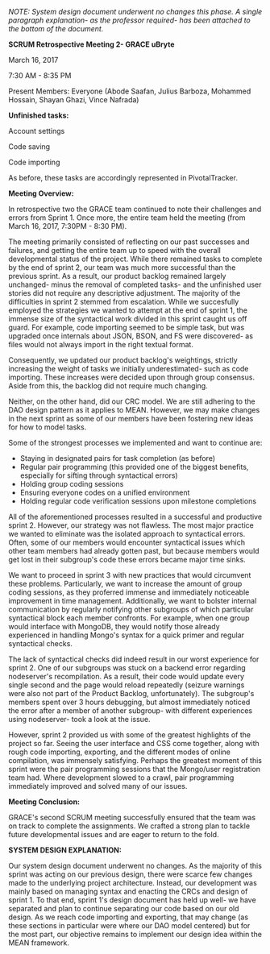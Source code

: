 *NOTE: System design document underwent no changes this phase. A single paragraph explanation- as the professor required- has been attached to the bottom of the document.*

**SCRUM Retrospective Meeting 2- GRACE uBryte**

March 16, 2017 

7:30 AM - 8:35 PM

Present Members: Everyone (Abode Saafan, Julius Barboza, Mohammed Hossain, Shayan Ghazi, Vince Nafrada)

**Unfinished tasks:**

Account settings

Code saving

Code importing

As before, these tasks are accordingly represented in PivotalTracker. 

**Meeting Overview:**

In retrospective two the GRACE team continued to note their challenges and errors from Sprint 1. Once more, the entire team held the meeting (from March 16, 2017, 7:30PM - 8:30 PM). 

The meeting primarily consisted of reflecting on our past successes and failures, and getting the entire team up to speed with the overall developmental status of the project. While there remained tasks to complete by the end of sprint 2, our team was much more successful than the previous sprint. As a result, our product backlog remained largely unchanged- minus the removal of completed tasks- and the unfinished user stories did not require any descriptive adjustment. The majority of the difficulties in sprint 2 stemmed from escalation. While we succesfully employed the strategies we wanted to attempt at the end of sprint 1, the immense size of the syntactical work divided in this sprint caught us off guard. For example, code importing seemed to be simple task, but was upgraded once internals about JSON, BSON, and FS were discovered- as files would not always import in the right textual format.

Consequently, we updated our product backlog's weightings, strictly increasing the weight of tasks we initially underestimated- such as code importing. These increases were decided upon through group consensus. Aside from this, the backlog did not require much changing.

Neither, on the other hand, did our CRC model. We are still adhering to the DAO design pattern as it applies to MEAN. However, we may make changes in the next sprint as some of our members have been fostering new ideas for how to model tasks.

Some of the strongest processes we implemented and want to continue are:
- Staying in designated pairs for task completion (as before)
- Regular pair programming (this provided one of the biggest benefits, especially for sifting through syntactical errors)
- Holding group coding sessions 
- Ensuring everyone codes on a unified environment
- Holding regular code verification sessions upon milestone completions

All of the aforementioned processes resulted in a successful and productive sprint 2. However, our strategy was not flawless. The most major practice we wanted to eliminate was the isolated approach to syntactical errors. Often, some of our members would encounter syntactical issues which other team members had already gotten past, but because members would get lost in their subgroup's code these errors became major time sinks.

We want to proceed in sprint 3 with new practices that would circumvent these problems. Particularly, we want to increase the amount of group coding sessions, as they proferred immense and immediately noticeable improvement in time management. Additionally, we want to bolster internal communication by regularly notifying other subgroups of which particular syntactical block each member confronts. For example, when one group would interface with MongoDB, they would notify those already experienced in handling Mongo's syntax for a quick primer and regular syntactical checks. 

The lack of syntactical checks did indeed result in our worst experience for sprint 2. One of our subgroups was stuck on a backend error regarding nodeserver's recompilation. As a result, their code would update every single second and the page would reload repeatedly (seizure warnings were also not part of the Product Backlog, unfortunately). The subgroup's members spent over 3 hours debugging, but almost immediately noticed the error after a member of another subgroup- with different experiences using nodeserver- took a look at the issue.

However, sprint 2 provided us with some of the greatest highlights of the project so far. Seeing the user interface and CSS come together, along with rough code importing, exporting, and the different modes of online compilation, was immensely satisfying. Perhaps the greatest moment of this sprint were the pair programming sessions that the Mongo/user registration team had. Where development slowed to a crawl, pair programming immediately improved and solved many of our issues.

**Meeting Conclusion:**

GRACE's second SCRUM meeting successfully ensured that the team was on track to complete the assignments. We crafted a strong plan to tackle future developmental issues and are eager to return to the fold.

**SYSTEM DESIGN EXPLANATION:**

Our system design document underwent no changes. As the majority of this sprint was acting on our previous design, there were scarce few changes made to the underlying project architecture. Instead, our development was mainly based on managing syntax and enacting the CRCs and design of sprint 1. To that end, sprint 1's design document has held up well- we have separated and plan to continue separating our code based on our old design. As we reach code importing and exporting, that may change (as these sections in particular were where our DAO model centered) but for the most part, our objective remains to implement our design idea within the MEAN framework.
